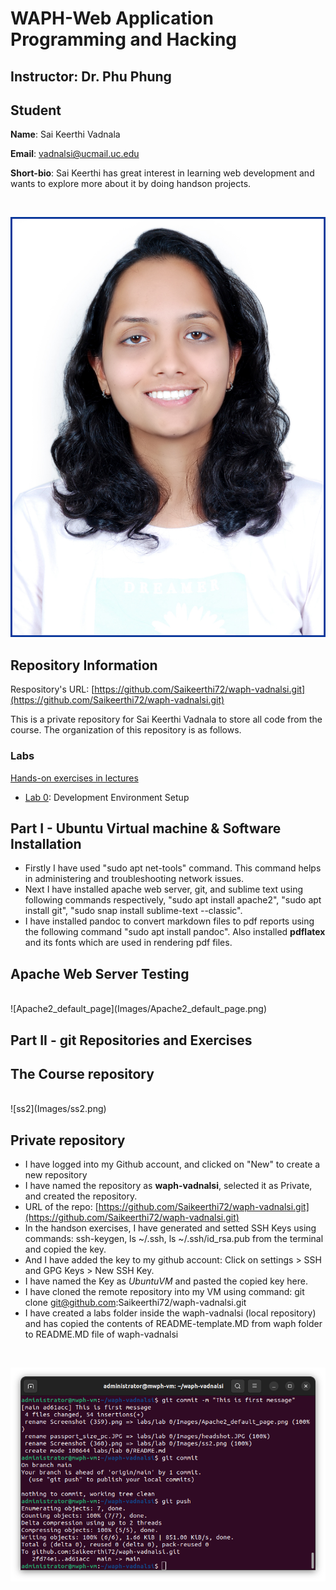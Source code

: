 # WAPH-Web Application Programming and Hacking

## Instructor: Dr. Phu Phung

## Student

**Name**: Sai Keerthi Vadnala

**Email**: vadnalsi@ucmail.uc.edu

**Short-bio**: Sai Keerthi has great interest in learning web development and wants to explore more about it by doing handson projects.

<br>

![Sai Keerthi vadnala headshot](Images/headshot.JPG)

## Repository Information

Respository's URL: [https://github.com/Saikeerthi72/waph-vadnalsi.git](https://github.com/Saikeerthi72/waph-vadnalsi.git)

This is a private repository for Sai Keerthi Vadnala to store all code from the course. The organization of this repository is as follows.

### Labs 

[Hands-on exercises in lectures](labs) 

  - [Lab 0](labs/lab0): Development Environment Setup 
## Part I - Ubuntu Virtual machine & Software Installation
- Firstly I have used "sudo apt net-tools" command. This command helps in administering and troubleshooting network issues. 
- Next I have installed apache web server, git, and sublime text using following commands respectively, "sudo apt install apache2", "sudo apt install git", "sudo snap install sublime-text --classic".
- I have installed pandoc to convert markdown files to pdf reports using the following command "sudo apt install pandoc". Also installed **pdflatex** and its fonts which are used in rendering pdf files.

## Apache Web Server Testing
<br>
![Apache2_default_page](Images/Apache2_default_page.png)


## Part II - git Repositories and Exercises

## The Course repository
<br>
![ss2](Images/ss2.png)

## Private repository
- I have logged into my Github account, and clicked on "New" to create a new repository
- I have named the repository as **waph-vadnalsi**, selected it as Private, and created the repository.
- URL of the repo: [https://github.com/Saikeerthi72/waph-vadnalsi.git](https://github.com/Saikeerthi72/waph-vadnalsi.git)
- In the handson exercises, I have generated and setted SSH Keys using commands: ssh-keygen, ls ~/.ssh, ls ~/.ssh/id_rsa.pub from the terminal and copied the key.
- And I have added the key to my github account: Click on settings > SSH and GPG Keys > New SSH Key.
- I have named the Key as *UbuntuVM* and pasted the copied key here.
- I have cloned the remote repository into my VM using command: git clone git@github.com:Saikeerthi72/waph-vadnalsi.git
- I have created a labs folder inside the waph-vadnalsi (local repository) and has copied the contents of README-template.MD from waph folder to README.MD file of waph-vadnalsi

<br>

![ss3](Images/ss3.png)


